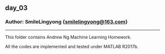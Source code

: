 ## day_03

### Author: SmileLingyong {smilelingyong@163.com}

------

This folder contains Andrew Ng Machine Learning Homework.

All the codes are implemented and tested under MATLAB R2017b.



#### 